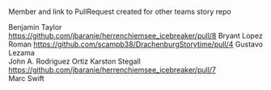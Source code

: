 
Member and link to PullRequest created for other teams story repo

Benjamin Taylor			https://github.com/jbaranie/herrenchiemsee_icebreaker/pull/8
Bryant Lopez Roman 		https://github.com/scampb38/DrachenburgStorytime/pull/4
Gustavo Lezama 			
John A. Rodriguez Ortiz 
Karston Stegall 	https://github.com/jbaranie/herrenchiemsee_icebreaker/pull/7	
Marc Swift				